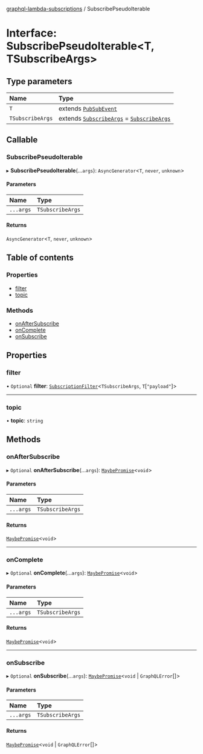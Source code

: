 [graphql-lambda-subscriptions](../README.md) / SubscribePseudoIterable

# Interface: SubscribePseudoIterable<T, TSubscribeArgs\>

## Type parameters

| Name | Type |
| :------ | :------ |
| `T` | extends [`PubSubEvent`](PubSubEvent.md) |
| `TSubscribeArgs` | extends [`SubscribeArgs`](../README.md#subscribeargs) = [`SubscribeArgs`](../README.md#subscribeargs) |

## Callable

### SubscribePseudoIterable

▸ **SubscribePseudoIterable**(...`args`): `AsyncGenerator`<`T`, `never`, `unknown`\>

#### Parameters

| Name | Type |
| :------ | :------ |
| `...args` | `TSubscribeArgs` |

#### Returns

`AsyncGenerator`<`T`, `never`, `unknown`\>

## Table of contents

### Properties

- [filter](SubscribePseudoIterable.md#filter)
- [topic](SubscribePseudoIterable.md#topic)

### Methods

- [onAfterSubscribe](SubscribePseudoIterable.md#onaftersubscribe)
- [onComplete](SubscribePseudoIterable.md#oncomplete)
- [onSubscribe](SubscribePseudoIterable.md#onsubscribe)

## Properties

### filter

• `Optional` **filter**: [`SubscriptionFilter`](../README.md#subscriptionfilter)<`TSubscribeArgs`, `T`[``"payload"``]\>

___

### topic

• **topic**: `string`

## Methods

### onAfterSubscribe

▸ `Optional` **onAfterSubscribe**(...`args`): [`MaybePromise`](../README.md#maybepromise)<`void`\>

#### Parameters

| Name | Type |
| :------ | :------ |
| `...args` | `TSubscribeArgs` |

#### Returns

[`MaybePromise`](../README.md#maybepromise)<`void`\>

___

### onComplete

▸ `Optional` **onComplete**(...`args`): [`MaybePromise`](../README.md#maybepromise)<`void`\>

#### Parameters

| Name | Type |
| :------ | :------ |
| `...args` | `TSubscribeArgs` |

#### Returns

[`MaybePromise`](../README.md#maybepromise)<`void`\>

___

### onSubscribe

▸ `Optional` **onSubscribe**(...`args`): [`MaybePromise`](../README.md#maybepromise)<`void` \| `GraphQLError`[]\>

#### Parameters

| Name | Type |
| :------ | :------ |
| `...args` | `TSubscribeArgs` |

#### Returns

[`MaybePromise`](../README.md#maybepromise)<`void` \| `GraphQLError`[]\>

